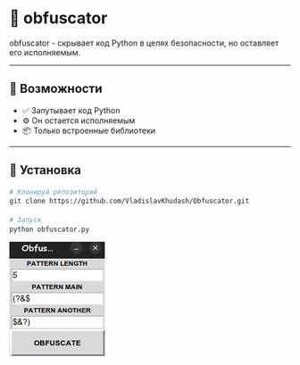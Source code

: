 # 🌟 obfuscator
 

obfuscator - скрывает код Python в целях безопасности, но оставляет его исполняемым.

---

## 🚀 Возможности

- ✅ Запутывает код Python
- ⚙️ Он остается исполняемым
- 📦 Только встроенные библиотеки

---

## 🧰 Установка

```bash
# Клонируй репозиторий
git clone https://github.com/VladislavKhudash/Obfuscator.git

# Запуск
python obfuscator.py
```


![obfuscator](obfuscator.png)
